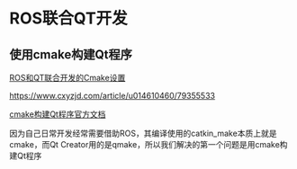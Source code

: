 # ROS联合QT开发  

## 使用cmake构建Qt程序 


[ROS和QT联合开发的Cmake设置](https://blog.csdn.net/qq_42823342/article/details/120799577?utm_medium=distribute.pc_aggpage_search_result.none-task-blog-2~aggregatepage~first_rank_ecpm_v1~rank_v31_ecpm-1-120799577.pc_agg_new_rank&utm_term=cmake%E6%89%BE%E4%B8%8D%E5%88%B0UI%E6%96%87%E4%BB%B6%E5%A4%B4+qt5&spm=1000.2123.3001.4430)


https://www.cxyzjd.com/article/u014610460/79355533

[cmake构建Qt程序官方文档](https://doc.qt.io/qt-5/cmake-manual.html)

因为自己日常开发经常需要借助ROS，其编译使用的catkin_make本质上就是cmake，而Qt Creator用的是qmake，所以我们解决的第一个问题是用cmake构建Qt程序  
